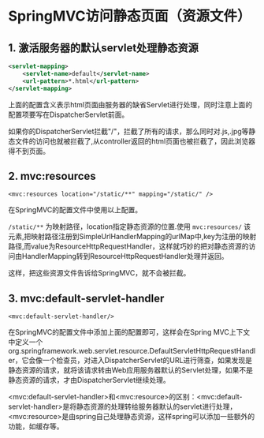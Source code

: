 # SpringMVC访问静态页面（资源文件）

## 1. 激活服务器的默认servlet处理静态资源

```xml
<servlet-mapping>
    <servlet-name>default</servlet-name>
    <url-pattern>*.html</url-pattern>
</servlet-mapping>
```

上面的配置含义表示html页面由服务器的缺省Servlet进行处理，同时注意上面的配置项要写在DispatcherServlet前面。

如果你的DispatcherServlet拦截"/"，拦截了所有的请求，那么同时对.js,.jpg等静态文件的访问也就被拦截了,从controller返回的html页面也被拦截了，因此浏览器得不到页面。

## 2. mvc:resources

```language
<mvc:resources location="/static/**" mapping="/static/" />
```

在SpringMVC的配置文件中使用以上配置。

`/static/**` 为映射路径，location指定静态资源的位置.使用 `mvc:resources/` 该元素,把映射路径注册到SimpleUrlHandlerMapping的urlMap中,key为注册的映射路径,而value为ResourceHttpRequestHandler，这样就巧妙的把对静态资源的访问由HandlerMapping转到ResourceHttpRequestHandler处理并返回。

这样，把这些资源文件告诉给SpringMVC，就不会被拦截。

## 3. mvc:default-servlet-handler

```language
<mvc:default-servlet-handler/>
```

在SpringMVC的配置文件中添加上面的配置即可，这样会在Spring MVC上下文中定义一个org.springframework.web.servlet.resource.DefaultServletHttpRequestHandler，它会像一个检查员，对进入DispatcherServlet的URL进行筛查，如果发现是静态资源的请求，就将该请求转由Web应用服务器默认的Servlet处理，如果不是静态资源的请求，才由DispatcherServlet继续处理。

&lt;mvc:default-servlet-handler&gt;和&lt;mvc:resource&gt;的区别：&lt;mvc:default-servlet-handler&gt;是将静态资源的处理转给服务器默认的servlet进行处理，&lt;mvc:resource&gt;是由spring自己处理静态资源，这样spring可以添加一些额外的功能，如缓存等。